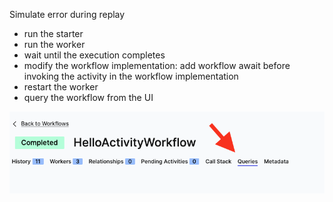 Simulate error during replay

- run the starter
- run the worker
- wait until the execution completes
- modify the workflow implementation: add workflow await before invoking the activity in the workflow implementation
- restart the worker
- query the workflow from the UI

![Screenshot 2024-10-03 at 13.18.05.png](Screenshot%202024-10-03%20at%2013.18.05.png)


